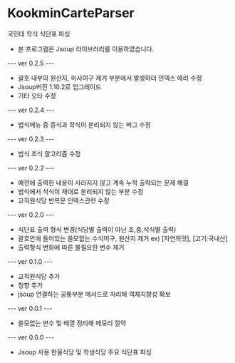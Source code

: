 # KookminCarteParser
국민대 학식 식단표 파싱

* 본 프로그램은 Jsoup 라이브러리를 이용하였습니다.

--- ver 0.2.5 ---
* 괄호 내부의 원산지, 미사여구 제거 부분에서 발생하더 인덱스 에러 수정
* Jsoup버전 1.10.2로 업그레이드
* 기타 오타 수정

--- ver 0.2.4 ---
* 법식메뉴 중 중식과 학식이 분리되지 않는 버그 수정

--- ver 0.2.3 ---
* 법식 조식 알고리즘 수정

--- ver 0.2.2 ---
* 예전에 출력한 내용이 사라지지 않고 계속 누적 출력되는 문제 해결
* 법식에서 석식이 제대로 분리되지 않는 부분 수정
* 교직원식당 반복문 인덱스관련 수정

--- ver 0.2.0 ---
* 식단표 출력 형식 변경(식당별 출력이 아닌 조,중,석식별 출력)
* 괄호안에 들어있는 쓸모없는 수식어구, 원산지 제거 ex) [자연의맛], [고기:국내산]
* 출력형식 변화에 따른 불필요한 변수 제거

--- ver 0.1.0 ---
* 교직원식당 추가
* 청향 추가
* jsoup 연결하는 공통부분 메서드로 처리해 객체지향성 확보

--- ver 0.0.1 ---
* 쓸모없는 변수 및 배열 정리해 메모리 절약

--- ver 0.0.0 ---
* Jsoup 사용 한울식당 및 학생식당 주요 식단표 파싱
